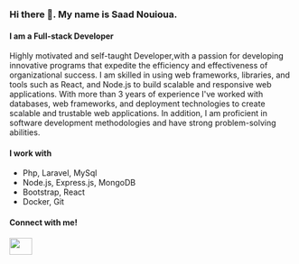### Hi there 👋. My name is Saad Nouioua. 
#### I am a Full-stack Developer

Highly motivated and self-taught Developer,with a passion for developing innovative programs that expedite the efficiency and effectiveness of organizational success. I am skilled in using web frameworks, libraries, and tools such as React, and Node.js to build scalable and responsive web applications. With more than 3 years of experience I've worked with databases, web frameworks, and deployment technologies to create scalable and trustable web applications. In addition, I am proficient in software development methodologies and have strong problem-solving abilities.

#### I work with
- Php, Laravel, MySql
- Node.js, Express.js, MongoDB
- Bootstrap, React
- Docker, Git

#### Connect with me!
<a href="https://www.linkedin.com/in/saadnouioua/">
  <img src="https://cdn.jsdelivr.net/npm/simple-icons@3.0.1/icons/linkedin.svg" height="30" width="40" />
</a>
